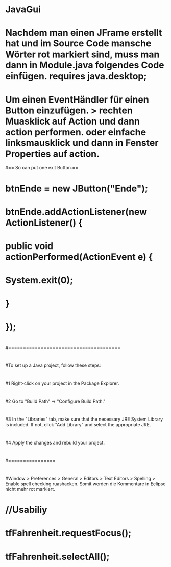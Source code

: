 # JavaGui
# Nachdem man einen JFrame erstellt hat und im Source Code mansche Wörter rot markiert sind, muss man dann in Module.java folgendes Code einfügen. 	requires java.desktop;
# Um einen EventHändler für einen Button einzufügen. > rechten Muasklick auf Action und dann action performen. oder einfache linksmausklick und dann in Fenster Properties auf action.
#== So can put one exit Button.==
#         btnEnde = new JButton("Ende");
#        btnEnde.addActionListener(new ActionListener() {
#       	public void actionPerformed(ActionEvent e) {
#        		System.exit(0);
#        	}
#        });
#
#======================================
#
#To set up a Java project, follow these steps:
#
#1 Right-click on your project in the Package Explorer.
#
#2 Go to "Build Path" -> "Configure Build Path."
#
#3 In the "Libraries" tab, make sure that the necessary JRE System Library is included. If not, click "Add Library" and select the appropriate JRE.
#
#4 Apply the changes and rebuild your project.
#
#================
# 
#Window > Preferences > General > Editors > Text Editors > Spelling > Enable  spell checking ruashacken. Somit werden die Kommentare in Eclipse nicht mehr rot markiert.

#
#        		//Usabiliy
#        		tfFahrenheit.requestFocus();
#       		tfFahrenheit.selectAll();

#
#
#
#
#
#
#
#

